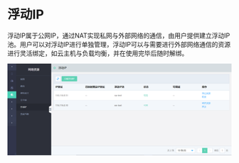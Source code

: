 # 浮动IP

浮动IP属于公网IP，通过NAT实现私网与外部网络的通信，由用户提供建立浮动IP池。用户可以对浮动IP进行单独管理，浮动IP可以与需要进行外部网络通信的资源进行灵活绑定，如云主机与负载均衡，并在使用完毕后随时解绑。

![Floating-IP-1](../../../../../image/JD-Cloud-Swift-HCI-Edition/Floating-IP-1.png)